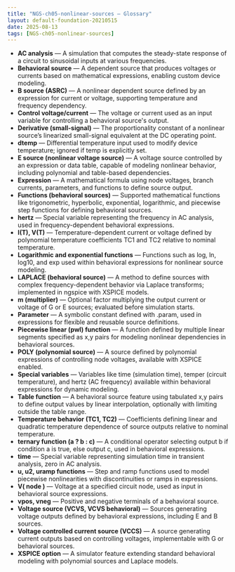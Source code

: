 ```yaml
---
title: "NGS-ch05-nonlinear-sources — Glossary"
layout: default-foundation-20210515
date: 2025-08-13
tags: [NGS-ch05-nonlinear-sources]
---
```


- **AC analysis** — A simulation that computes the steady-state response of a circuit to sinusoidal inputs at various frequencies.  
- **Behavioral source** — A dependent source that produces voltages or currents based on mathematical expressions, enabling custom device modeling.  
- **B source (ASRC)** — A nonlinear dependent source defined by an expression for current or voltage, supporting temperature and frequency dependency.  
- **Control voltage/current** — The voltage or current used as an input variable for controlling a behavioral source's output.  
- **Derivative (small-signal)** — The proportionality constant of a nonlinear source’s linearized small-signal equivalent at the DC operating point.  
- **dtemp** — Differential temperature input used to modify device temperature; ignored if temp is explicitly set.  
- **E source (nonlinear voltage source)** — A voltage source controlled by an expression or data table, capable of modeling nonlinear behavior, including polynomial and table-based dependencies.  
- **Expression** — A mathematical formula using node voltages, branch currents, parameters, and functions to define source output.  
- **Functions (behavioral sources)** — Supported mathematical functions like trigonometric, hyperbolic, exponential, logarithmic, and piecewise step functions for defining behavioral sources.  
- **hertz** — Special variable representing the frequency in AC analysis, used in frequency-dependent behavioral expressions.  
- **I(T), V(T)** — Temperature-dependent current or voltage defined by polynomial temperature coefficients TC1 and TC2 relative to nominal temperature.  
- **Logarithmic and exponential functions** — Functions such as log, ln, log10, and exp used within behavioral expressions for nonlinear source modeling.  
- **LAPLACE (behavioral source)** — A method to define sources with complex frequency-dependent behavior via Laplace transforms; implemented in ngspice with XSPICE models.  
- **m (multiplier)** — Optional factor multiplying the output current or voltage of G or E sources; evaluated before simulation starts.  
- **Parameter** — A symbolic constant defined with .param, used in expressions for flexible and reusable source definitions.  
- **Piecewise linear (pwl) function** — A function defined by multiple linear segments specified as x,y pairs for modeling nonlinear dependencies in behavioral sources.  
- **POLY (polynomial source)** — A source defined by polynomial expressions of controlling node voltages, available with XSPICE enabled.  
- **Special variables** — Variables like time (simulation time), temper (circuit temperature), and hertz (AC frequency) available within behavioral expressions for dynamic modeling.  
- **Table function** — A behavioral source feature using tabulated x,y pairs to define output values by linear interpolation, optionally with limiting outside the table range.  
- **Temperature behavior (TC1, TC2)** — Coefficients defining linear and quadratic temperature dependence of source outputs relative to nominal temperature.  
- **ternary function (a ? b : c)** — A conditional operator selecting output b if condition a is true, else output c, used in behavioral expressions.  
- **time** — Special variable representing simulation time in transient analysis, zero in AC analysis.  
- **u, u2, uramp functions** — Step and ramp functions used to model piecewise nonlinearities with discontinuities or ramps in expressions.  
- **V( node )** — Voltage at a specified circuit node, used as input in behavioral source expressions.  
- **vpos, vneg** — Positive and negative terminals of a behavioral source.  
- **Voltage source (VCVS, VCVS behavioral)** — Sources generating voltage outputs defined by behavioral expressions, including E and B sources.  
- **Voltage controlled current source (VCCS)** — A source generating current outputs based on controlling voltages, implementable with G or behavioral sources.  
- **XSPICE option** — A simulator feature extending standard behavioral modeling with polynomial sources and Laplace models.
